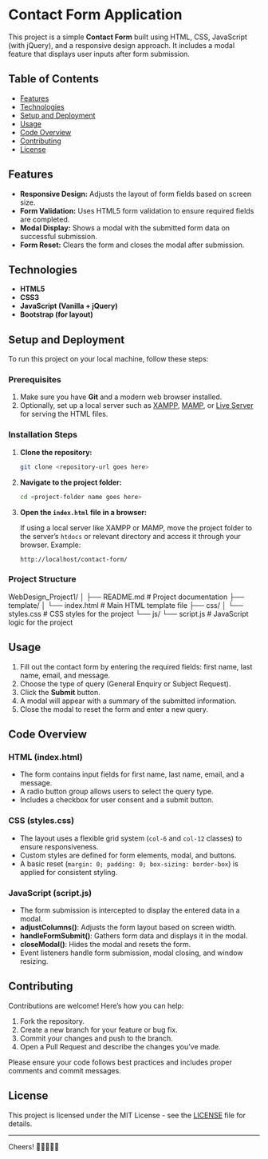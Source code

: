 # Contact Form Application

This project is a simple **Contact Form** built using HTML, CSS, JavaScript (with jQuery), and a responsive design approach. 
It includes a modal feature that displays user inputs after form submission.

## Table of Contents

- [Features](#features)
- [Technologies](#technologies)
- [Setup and Deployment](#setup-and-deployment)
- [Usage](#usage)
- [Code Overview](#code-overview)
- [Contributing](#contributing)
- [License](#license)
  
## Features

- **Responsive Design:** Adjusts the layout of form fields based on screen size.
- **Form Validation:** Uses HTML5 form validation to ensure required fields are completed.
- **Modal Display:** Shows a modal with the submitted form data on successful submission.
- **Form Reset:** Clears the form and closes the modal after submission.

## Technologies

- **HTML5**
- **CSS3**
- **JavaScript (Vanilla + jQuery)**
- **Bootstrap (for layout)**

## Setup and Deployment

To run this project on your local machine, follow these steps:

### Prerequisites

1. Make sure you have **Git** and a modern web browser installed.
2. Optionally, set up a local server such as [XAMPP](https://www.apachefriends.org/index.html), [MAMP](https://www.mamp.info/en/), or [Live Server](https://marketplace.visualstudio.com/items?itemName=ritwickdey.LiveServer) for serving the HTML files.

### Installation Steps

1. **Clone the repository:**

    ```bash
    git clone <repository-url goes here>
    ```

2. **Navigate to the project folder:**

    ```bash
    cd <project-folder name goes here>
    ```

3. **Open the `index.html` file in a browser:**

    If using a local server like XAMPP or MAMP, move the project folder to the server’s `htdocs` or relevant directory and access it through your browser. Example:

    ```
    http://localhost/contact-form/
    ```

### Project Structure
WebDesign_Project1/ │ ├── README.md # Project documentation ├── template/ │ └── index.html # Main HTML template file ├── css/ │ └── styles.css # CSS styles for the project └── js/ └── script.js # JavaScript logic for the project

## Usage

1. Fill out the contact form by entering the required fields: first name, last name, email, and message.
2. Choose the type of query (General Enquiry or Subject Request).
3. Click the **Submit** button.
4. A modal will appear with a summary of the submitted information.
5. Close the modal to reset the form and enter a new query.

## Code Overview

### HTML (index.html)

- The form contains input fields for first name, last name, email, and a message.
- A radio button group allows users to select the query type.
- Includes a checkbox for user consent and a submit button.

### CSS (styles.css)

- The layout uses a flexible grid system (`col-6` and `col-12` classes) to ensure responsiveness.
- Custom styles are defined for form elements, modal, and buttons.
- A basic reset (`margin: 0; padding: 0; box-sizing: border-box`) is applied for consistent styling.

### JavaScript (script.js)

- The form submission is intercepted to display the entered data in a modal.
- **adjustColumns()**: Adjusts the form layout based on screen width.
- **handleFormSubmit()**: Gathers form data and displays it in the modal.
- **closeModal()**: Hides the modal and resets the form.
- Event listeners handle form submission, modal closing, and window resizing.

## Contributing

Contributions are welcome! Here’s how you can help:

1. Fork the repository.
2. Create a new branch for your feature or bug fix.
3. Commit your changes and push to the branch.
4. Open a Pull Request and describe the changes you’ve made.

Please ensure your code follows best practices and includes proper comments and commit messages.

## License

This project is licensed under the MIT License - see the [LICENSE](LICENSE) file for details.

---

Cheers! 🎉👨‍💻👩‍💻


